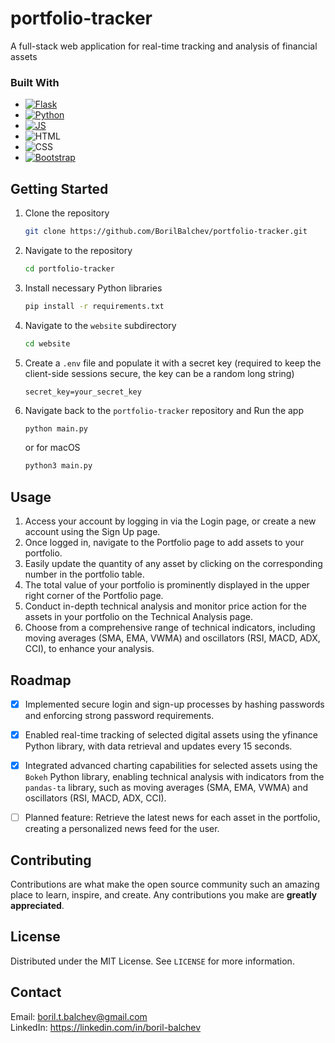 # portfolio-tracker
A full-stack web application for real-time tracking and analysis of financial assets

### Built With

* [![Flask][Flask-icon]][Flask-url]
* [![Python][Python-icon]][Python-url]
* [![JS][JS-icon]][JS-url]
* ![HTML][HTML-icon]
* ![CSS][CSS-icon]
* [![Bootstrap][Bootstrap.com]][Bootstrap-url]



<!-- GETTING STARTED -->
## Getting Started

1. Clone the repository
   ```sh
   git clone https://github.com/BorilBalchev/portfolio-tracker.git
   ```
2. Navigate to the repository
   ```sh
   cd portfolio-tracker
   ```
3. Install necessary Python libraries
   ```sh
   pip install -r requirements.txt
   ```
4. Navigate to the `website` subdirectory
   ```sh
   cd website
   ```
5. Create a `.env` file and populate it with a secret key (required to keep the client-side sessions secure, the key can be a random long string)
   ```env
   secret_key=your_secret_key
   ```
6. Navigate back to the `portfolio-tracker` repository and Run the app
   ```sh
   python main.py
   ```
   or for macOS
   ```sh
   python3 main.py
   ```



<!-- USAGE EXAMPLES -->
## Usage

1. Access your account by logging in via the Login page, or create a new account using the Sign Up page.
2. Once logged in, navigate to the Portfolio page to add assets to your portfolio.
3. Easily update the quantity of any asset by clicking on the corresponding number in the portfolio table.
4. The total value of your portfolio is prominently displayed in the upper right corner of the Portfolio page.
5. Conduct in-depth technical analysis and monitor price action for the assets in your portfolio on the Technical Analysis page.
6. Choose from a comprehensive range of technical indicators, including moving averages (SMA, EMA, VWMA) and oscillators (RSI, MACD, ADX, CCI), to enhance your analysis.



<!-- ROADMAP -->
## Roadmap

- [x] Implemented secure login and sign-up processes by hashing passwords and enforcing strong password requirements.
- [x] Enabled real-time tracking of selected digital assets using the yfinance Python library, with data retrieval and updates every 15 seconds.
- [x] Integrated advanced charting capabilities for selected assets using the `Bokeh` Python library, enabling technical analysis with indicators from the `pandas-ta` library, such as moving averages (SMA, EMA, VWMA) and oscillators (RSI, MACD, ADX, CCI).
- [ ] Planned feature: Retrieve the latest news for each asset in the portfolio, creating a personalized news feed for the user.



<!-- CONTRIBUTING -->
## Contributing

Contributions are what make the open source community such an amazing place to learn, inspire, and create. Any contributions you make are **greatly appreciated**.



<!-- LICENSE -->
## License

Distributed under the MIT License. See `LICENSE` for more information.



<!-- CONTACT -->
## Contact

Email: boril.t.balchev@gmail.com </br>
LinkedIn: https://linkedin.com/in/boril-balchev


<!-- Links -->
[Flask-icon]: https://img.shields.io/badge/flask-%23000.svg?style=for-the-badge&logo=flask&logoColor=white
[Flask-url]: https://flask.palletsprojects.com/en/3.0.x/
[Python-icon]: https://img.shields.io/badge/python-3670A0?style=for-the-badge&logo=python&logoColor=ffdd54
[Python-url]: https://www.python.org
[JS-icon]: https://img.shields.io/badge/javascript-%23323330.svg?style=for-the-badge&logo=javascript&logoColor=%23F7DF1E
[JS-url]: https://www.oracle.com/developer/javascript/
[HTML-icon]: https://img.shields.io/badge/html5-%23E34F26.svg?style=for-the-badge&logo=html5&logoColor=white
[CSS-icon]: https://img.shields.io/badge/css3-%231572B6.svg?style=for-the-badge&logo=css3&logoColor=white
[Bootstrap.com]: https://img.shields.io/badge/Bootstrap-563D7C?style=for-the-badge&logo=bootstrap&logoColor=white
[Bootstrap-url]: https://getbootstrap.com
